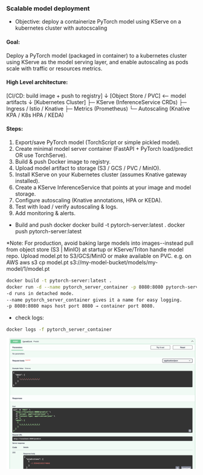 ### Scalable model deployment
* Objective: deploy a containerize PyTorch model using KServe on a kubernetes cluster with autocscaling

#### Goal: 
Deploy a PyTorch model (packaged in container) to a kubernetes cluster using KServe as the model serving layer, and enable autoscaling as pods scale with traffic or resources metrics.

#### High Level architecture:
[CI/CD: build image + push to registry]
         ↓
[Object Store / PVC] <-- model artifacts
         ↓
[Kubernetes Cluster]
  ├─ KServe (InferenceService CRDs)
  ├─ Ingress / Istio / Knative
  ├─ Metrics (Prometheus)
  └─ Autoscaling (Knative KPA / K8s HPA / KEDA)

#### Steps:
1. Export/save PyTorch model (TorchScript or simple pickled model).
2. Create minimal model server container (FastAPI + PyTorch load/predict OR use TorchServe).
3. Build & push Docker image to registry.
4. Upload model artifact to storage (S3 / GCS / PVC / MinIO).
5. Install KServe on your Kubernetes cluster (assumes Knative gateway installed).
6. Create a KServe InferenceService that points at your image and model storage.
7. Configure autoscaling (Knative annotations, HPA or KEDA).
8. Test with load / verify autoscaling & logs.
9. Add monitoring & alerts.

* Build and push docker
docker build -t pytorch-server:latest .
docker push pytorch-server:latest

*Note: For production, avoid baking large models into images--instead pull from object store (S3 | MinIO) at startup or KServe/Triton handle model repo.
Upload model.pt to S3/GCS/MinIO or make available on PVC. e.g. on AWS
aws s3 cp model.pt s3://my-model-bucket/models/my-model/1/model.pt


```bash
docker build -t pytorch-server:latest .
docker run -d --name pytorch_server_container -p 8080:8080 pytorch-server:latest
-d runs in detached mode.
--name pytorch_server_container gives it a name for easy logging.
-p 8080:8080 maps host port 8080 → container port 8080.
```

* check logs:
```bash
docker logs -f pytorch_server_container
```

![images](images/fast_api_serving.png)
